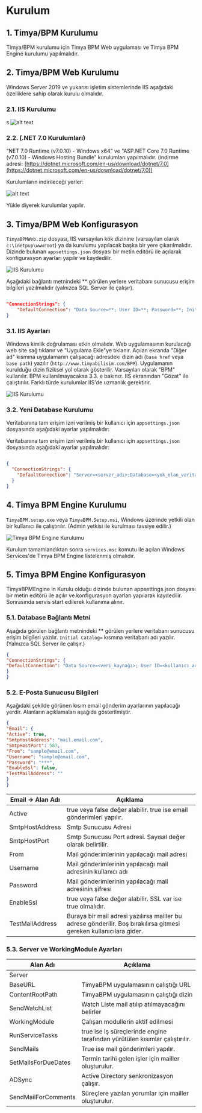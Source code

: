 
# Kurulum 

## 1. Timya/BPM Kurulumu
Timya/BPM kurulumu için Timya BPM Web uygulaması ve Timya BPM Engine kurulumu yapılmalıdır.

## 2. Timya/BPM Web Kurulumu
Windows Server 2019 ve yukarısı işletim sistemlerinde IIS aşağıdaki özelliklere sahip olarak kurulu olmalıdır.

### 2.1. IIS Kurulumu
s
![alt text](./iss.png)



### 2.2. (.NET 7.0 Kurulumları)
“NET 7.0 Runtime (v7.0.10) - Windows x64” ve “ASP.NET Core 7.0 Runtime (v7.0.10) - Windows Hosting Bundle” kurulumları yapılmalıdır. (indirme adresi: [https://dotnet.microsoft.com/en-us/download/dotnet/7.0](https://dotnet.microsoft.com/en-us/download/dotnet/7.0))

 Kurulumların indirileceği yerler:

![alt text](./NET7.png)

Yükle diyerek kurulumlar yapılır.

## 3. Timya/BPM Web Konfigurasyon



`TimyaBPMWeb.zip` dosyası, IIS varsayılan kök dizinine (varsayılan olarak `c:\inetpup\wwwroot`) ya da kurulumu yapılacak başka bir yere çıkarılmalıdır. Dizinde bulunan `appsettings.json` dosyası bir metin editörü ile açılarak konfigurasyon ayarları yapılır ve kaydedilir.

![IIS Kurulumu](./web.png)

Aşağıdaki bağlantı metnindeki ** görülen yerlere veritabanı sunucusu erişim bilgileri yazılmalıdır (yalnızca SQL Server ile çalışır).

```json

"ConnectionStrings": {
    "DefaultConnection": "Data Source=**; User ID=**; Password=**; Initial Catalog=**; TrustServerCertificate=True"
}

```


### 3.1. IIS Ayarları

Windows kimlik doğrulaması etkin olmalıdır. Web uygulamasının kurulacağı web site sağ tıklanır ve "Uygulama Ekle"ye tıklanır. Açılan ekranda "Diğer ad" kısmına uygulamanın çalışacağı adresdeki dizin adı (`base href` veya `base path`) yazılır (`http://www.timyabilisim.com/BPM`). Uygulamanın kurulduğu dizin fiziksel yol olarak gösterilir. Varsayılan olarak "BPM" kullanılır. BPM kullanılmayacaksa 3.3. e bakınız. IIS ekranından "Gözat" ile çalıştırılır. Farklı türde kurulumlar IIS'de uzmanlık gerektirir.


![IIS Kurulumu](./ISSayarları.png)

### 3.2. Yeni Database Kurulumu

Veritabanına tam erişim izni verilmiş bir kullanıcı için `appsettings.json` dosyasında aşağıdaki ayarlar yapılmalıdır:

Veritabanına tam erişim izni verilmiş bir kullanıcı için `appsettings.json` dosyasında aşağıdaki ayarlar yapılmalıdır:

```json

{
  "ConnectionStrings": {
    "DefaultConnection": "Server=<server_adı>;Database=<yok_olan_veritabanı_adı>;Trusted_Connection=True;MultipleActiveResultSets=true"
  }
}

```


## 4. Timya BPM Engine Kurulumu

`TimyaBPM.setup.exe` veya `TimyaBPM.Setup.msi`, Windows üzerinde yetkili olan bir kullanıcı ile çalıştırılır. (Admin yetkisi ile kurulması tavsiye edilir.)

![Timya BPM Engine Kurulumu](/enginekurulum.png)

Kurulum tamamlandıktan sonra `services.msc` komutu ile açılan Windows Services'de Timya BPM Engine listelenmiş olmalıdır.



## 5. Timya BPM Engine Konfigurasyon	

TimyaBPMEngine in Kurulu olduğu dizinde bulunan appsettings.json dosyası bir metin editörü ile açılır ve konfigurasyon ayarları yapılarak kaydedilir. Sonrasında servis start edilerek kullanıma alınır.

### 5.1. Database Bağlantı Metni

Aşağıda görülen bağlantı metnindeki ** görülen yerlere veritabanı sunucusu erişim bilgileri yazılır. `Initial Catalog=` kısmına veritabanı adı yazılır. (Yalnızca SQL Server ile çalışır.)


```json
{
"ConnectionStrings": {
"DefaultConnection": "Data Source=<veri_kaynağı>; User ID=<kullanıcı_adı>; Password=<şifre>; Initial Catalog=<başlangıç_kataloğu>; TrustServerCertificate=True"
}
}
```

### 5.2. E-Posta Sunucusu Bilgileri

Aşağıdaki şekilde görünen kısım email gönderim ayarlarının yapılacağı yerdir. Alanların açıklamaları aşağıda gösterilmiştir.


```json
{
"Email": {
"Active": true,
"SmtpHostAddress": "mail.email.com",
"SmtpHostPort": 587,
"From": "sample@email.com",
"Username": "sample@email.com",
"Password": "***",
"EnableSsl": false,
"TestMailAddress": ""
}
}
```

| Email -> Alan Adı   | Açıklama                                                                                     |
|---------------------|----------------------------------------------------------------------------------------------|
| Active              | true veya false değer alabilir. true ise email gönderimleri yapılır.                         |
| SmtpHostAddress     | Smtp Sunucusu Adresi                                                                         |
| SmtpHostPort        | Smtp Sunucusu Port adresi. Sayısal değer olarak belirtilir.                                  |
| From                | Mail gönderimlerinin yapılacağı mail adresi                                                  |
| Username            | Mail gönderimlerinin yapılacağı mail adresinin kullanıcı adı                                 |
| Password            | Mail gönderimlerinin yapılacağı mail adresinin şifresi                                       |
| EnableSsl           | true veya false değer alabilir. SSL var ise true olmalıdır.                                  |
| TestMailAddress     | Buraya bir mail adresi yazılırsa mailler bu adrese gönderilir. Boş bırakılırsa gitmesi gereken kullanıcılara gider. |



### 5.3. Server ve WorkingModule Ayarları	


| Alan Adı               | Açıklama                                                                                       |
|------------------------|------------------------------------------------------------------------------------------------|
| Server                 |                                                                                                |
| BaseURL                | TimyaBPM uygulamasının çalıştığı URL                                                           |
| ContentRootPath        | TimyaBPM uygulamasının çalıştığı dizin                                                         |
| SendWatchList          | Watch Liste mail atılıp atılmayacağını belirler                                                |
| WorkingModule          | Çalışan modullerin aktif edilmesi                                                              |
| RunServiceTasks        | true ise iş süreçlerinde engine tarafından yürütülen kısımlar çalıştırılır.                    |
| SendMails              | True ise mail gönderimleri yapılır.                                                            |
| SetMailsForDueDates    | Termin tarihi gelen işler için mailler oluşturulur.                                            |
| ADSync                 | Active Directory senkronizasyon çalışır.                                                       |
| SendMailForComments    | Süreçlere yazılan yorumlar için mailler oluşturulur.                                            |




 

